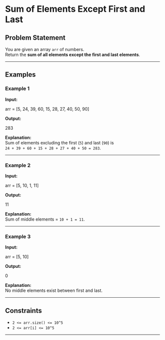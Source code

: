 # Sum of Elements Except First and Last

## Problem Statement
You are given an array `arr` of numbers.  
Return the **sum of all elements except the first and last elements**.

---

## Examples

### Example 1
**Input:**

arr = [5, 24, 39, 60, 15, 28, 27, 40, 50, 90]

**Output:**

283

**Explanation:**  
Sum of elements excluding the first (`5`) and last (`90`) is  
`24 + 39 + 60 + 15 + 28 + 27 + 40 + 50 = 283`.

---

### Example 2
**Input:**

arr = [5, 10, 1, 11]

**Output:**

11

**Explanation:**  
Sum of middle elements = `10 + 1 = 11`.

---

### Example 3
**Input:**

arr = [5, 10]

**Output:**

0

**Explanation:**  
No middle elements exist between first and last.

---

## Constraints
- `2 <= arr.size() <= 10^5`
- `2 <= arr[i] <= 10^5`

---
